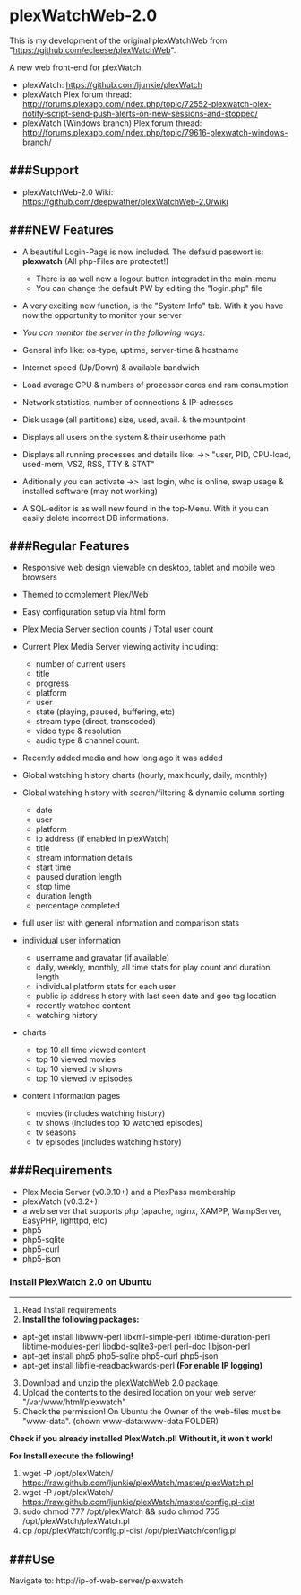 # plexWatchWeb-2.0
This is my development of the original plexWatchWeb from "https://github.com/ecleese/plexWatchWeb".

A new web front-end for plexWatch.

* plexWatch: https://github.com/ljunkie/plexWatch
* plexWatch Plex forum thread: http://forums.plexapp.com/index.php/topic/72552-plexwatch-plex-notify-script-send-push-alerts-on-new-sessions-and-stopped/
* plexWatch (Windows branch) Plex forum thread: http://forums.plexapp.com/index.php/topic/79616-plexwatch-windows-branch/


###Support
-----------
* plexWatchWeb-2.0 Wiki: https://github.com/deepwather/plexWatchWeb-2.0/wiki

###NEW Features
-----------
* A beautiful Login-Page is now included. The defauld passwort is: <b>plexwatch</b> (All php-Files are protectet!)
  * There is as well new a logout butten integradet in the main-menu
  * You can change the default PW by editing the "login.php" file

* A very exciting new function, is the "System Info" tab. With it you have now the opportunity to monitor your server
 * <em>You can monitor the server in the following ways:</em>
 * General info like: os-type, uptime, server-time & hostname
 * Internet speed (Up/Down) & available bandwich
 * Load average CPU & numbers of prozessor cores and ram consumption
 * Network statistics, number of connections & IP-adresses
 * Disk usage (all partitions) size, used, avail. & the mountpoint
 * Displays all users on the system & their userhome path
 * Displays all running processes and details like: ->> "user, PID, CPU-load, used-mem, VSZ, RSS, TTY & STAT"
 * Aditionally you can activate ->> last login, who is online, swap usage & installed software (may not working)
 

* A SQL-editor is as well new found in the top-Menu. With it you can easily delete incorrect DB informations.
 

###Regular Features
-----------

* Responsive web design viewable on desktop, tablet and mobile web browsers 

* Themed to complement Plex/Web 

* Easy configuration setup via html form

* Plex Media Server section counts / Total user count

* Current Plex Media Server viewing activity including:
	* number of current users
	* title
	* progress
	* platform
	* user
	* state (playing, paused, buffering, etc)
	* stream type (direct, transcoded)
	* video type & resolution
	* audio type & channel count.
	
* Recently added media and how long ago it was added

* Global watching history charts (hourly, max hourly, daily, monthly)

* Global watching history with search/filtering & dynamic column sorting
	* date
	* user
	* platform
	* ip address (if enabled in plexWatch)
	* title
	* stream information details
	* start time
	* paused duration length
	* stop time
	* duration length
	* percentage completed
	
* full user list with general information and comparison stats

* individual user information
	- username and gravatar (if available)
	- daily, weekly, monthly, all time stats for play count and duration length
	- individual platform stats for each user
	- public ip address history with last seen date and geo tag location 
	- recently watched content
	- watching history
* charts
	- top 10 all time viewed content
	- top 10 viewed movies
	- top 10 viewed tv shows
	- top 10 viewed tv episodes

* content information pages 
	- movies (includes watching history)
	- tv shows (includes top 10 watched episodes)
	- tv seasons
	- tv episodes (includes watching history)


###Requirements
---------------
* Plex Media Server (v0.9.10+) and a PlexPass membership
* plexWatch (v0.3.2+)
* a web server that supports php (apache, nginx, XAMPP, WampServer, EasyPHP, lighttpd, etc)
* php5
* php5-sqlite
* php5-curl
* php5-json


### Install PlexWatch 2.0 on Ubuntu
-----------

1. Read Install requirements
2. <b>Install the following packages:</b>
* apt-get install libwww-perl libxml-simple-perl libtime-duration-perl libtime-modules-perl libdbd-sqlite3-perl perl-doc libjson-perl
* apt-get install php5 php5-sqlite php5-curl php5-json
* apt-get install libfile-readbackwards-perl		  <b>(For enable IP logging)</b>
3. Download and unzip the plexWatchWeb 2.0 package.
4. Upload the contents to the desired location on your web server "/var/www/html/plexwatch"
5. Check the permission! On Ubuntu the Owner of the web-files must be "www-data". (chown www-data:www-data FOLDER)


<b>Check if you already installed PlexWatch.pl! Without it, it won't work!</b>

<b>For Install execute the following!</b></br>
1. wget -P /opt/plexWatch/ https://raw.github.com/ljunkie/plexWatch/master/plexWatch.pl</br>
2. wget -P /opt/plexWatch/ https://raw.github.com/ljunkie/plexWatch/master/config.pl-dist</br>
3. sudo chmod 777 /opt/plexWatch && sudo chmod 755 /opt/plexWatch/plexWatch.pl</br>
4. cp /opt/plexWatch/config.pl-dist /opt/plexWatch/config.pl</br>


###Use
------

Navigate to: http://ip-of-web-server/plexwatch
